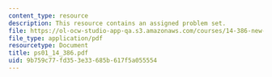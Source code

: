 ```yaml
---
content_type: resource
description: This resource contains an assigned problem set.
file: https://ol-ocw-studio-app-qa.s3.amazonaws.com/courses/14-386-new-econometric-methods-spring-2007/9b759c77fd353e33685b617f5a055554_ps01_14_386.pdf
file_type: application/pdf
resourcetype: Document
title: ps01_14_386.pdf
uid: 9b759c77-fd35-3e33-685b-617f5a055554
---
```

